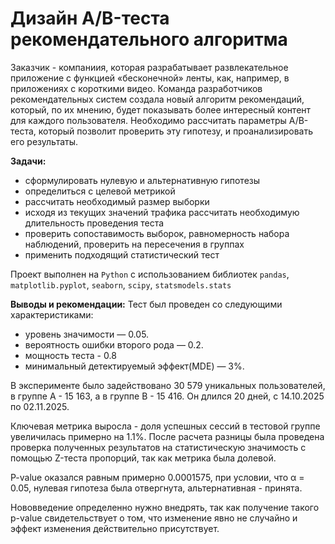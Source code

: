 # Дизайн A/B-теста рекомендательного алгоритма

Заказчик - компаниия, которая разрабатывает развлекательное приложение с функцией «бесконечной» ленты, как, например, в приложениях с короткими видео. Команда разработчиков рекомендательных систем создала новый алгоритм рекомендаций, который, по их мнению, будет показывать более интересный контент для каждого пользователя. Необходимо рассчитать параметры A/B-теста, который позволит проверить эту гипотезу, и проанализировать его результаты.

**Задачи:**
- cформулировать нулевую и альтернативную гипотезы
- определиться с целевой метрикой
- рассчитать необходимый размер выборки
- исходя из текущих значений трафика рассчитать необходимую длительность проведения теста
- проверить сопоставимость выборок, равномерность набора наблюдений, проверить на пересечения в группах
- применить подходящий статистический тест

Проект выполнен на `Python` с использованием библиотек `pandas`, `matplotlib.pyplot`, `seaborn`, `scipy`, `statsmodels.stats`

**Выводы и рекомендации:**
Тест был проведен со следующими характеристиками:
- уровень значимости — 0.05.
- вероятность ошибки второго рода — 0.2.
- мощность теста - 0.8
- минимальный детектируемый эффект(MDE) — 3%.

В эксперименте было задействовано 30 579 уникальных пользователей, в группе А - 15 163, а в группе В - 15 416. Он длился 20 дней, с 14.10.2025 по 02.11.2025.

Ключевая метрика выросла - доля успешных сессий в тестовой группе увеличилась примерно на 1.1%. После расчета разницы была проведена проверка полученных результатов на статистическую значимость с помощью Z-теста пропорций, так как метрика была долевой.

P-value оказался равным примерно 0.0001575, при условии, что α = 0.05, нулевая гипотеза была отвергнута, альтернативная - принята.

Нововведение определенно нужно внедрять, так как получение такого p-value свидетельствует о том, что изменение явно не случайно и эффект изменения действительно присутствует.
